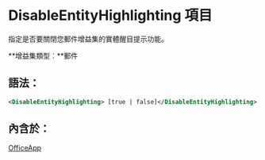 
# DisableEntityHighlighting 項目
指定是否要關閉您郵件增益集的實體醒目提示功能。

 **增益集類型︰**郵件


## 語法：


```XML
<DisableEntityHighlighting> [true | false]</DisableEntityHighlighting>
```


## 內含於：

[OfficeApp](../../reference/manifest/officeapp.md)

